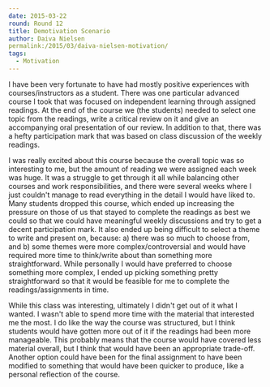 ```yaml
---
date: 2015-03-22
round: Round 12
title: Demotivation Scenario
author: Daiva Nielsen
permalink:/2015/03/daiva-nielsen-motivation/
tags:
  - Motivation
---
```


I have been very fortunate to have had mostly positive experiences with courses/instructors as a student. There was one particular advanced course I took that was focused on independent learning through assigned readings. At the end of the course we (the students) needed to select one topic from the readings, write a critical review on it and give an accompanying oral presentation of our review. In addition to that, there was a hefty participation mark that was based on class discussion of the weekly readings. 

I was really excited about this course because the overall topic was so interesting to me, but the amount of reading we were assigned each week was huge. It was a struggle to get through it all while balancing other courses and work responsibilities, and there were several weeks where I just couldn't manage to read everything in the detail I would have liked to. Many students dropped this course, which ended up increasing the pressure on those of us that stayed to complete the readings as best we could so that we could have meaningful weekly discussions and try to get a decent participation mark. It also ended up being difficult to select a theme to write and present on, because: a) there was so much to choose from, and b) some themes were more complex/controversial and would have required more time to think/write about than something more straightforward. While personally I would have preferred to choose something more complex, I ended up picking something pretty straightforward so that it would be feasible for me to complete the readings/assignments in time.

While this class was interesting, ultimately I didn't get out of it what I wanted. I wasn't able to spend more time with the material that interested me the most. I do like the way the course was structured, but I think students would have gotten more out of it if the readings had been more manageable. This probably means that the course would have covered less material overall, but I think that would have been an appropriate trade-off. Another option could have been for the final assignment to have been modified to something that would have been quicker to produce, like a personal reflection of the course.
